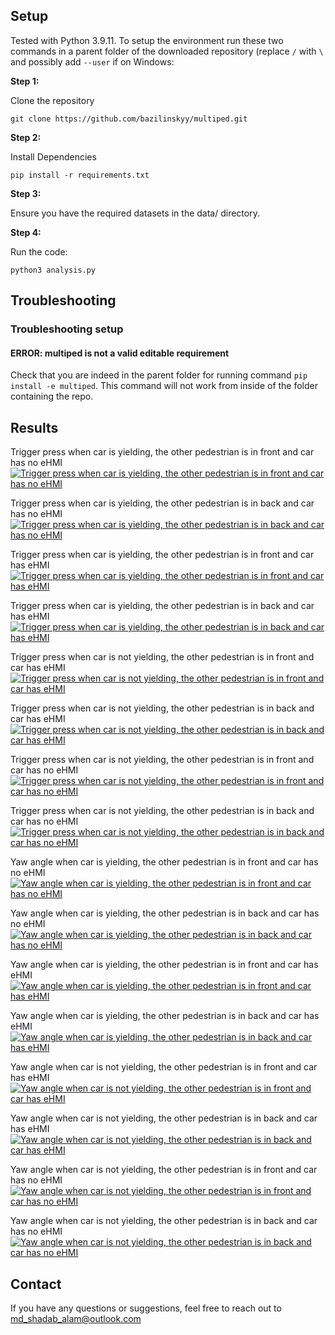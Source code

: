 
## Setup
Tested with Python 3.9.11. To setup the environment run these two commands in a parent folder of the downloaded repository (replace `/` with `\` and possibly add `--user` if on Windows:

**Step 1:**  

Clone the repository
```command line
git clone https://github.com/bazilinskyy/multiped.git
```

**Step 2:** 

Install Dependencies
```command line
pip install -r requirements.txt
```

**Step 3:**

Ensure you have the required datasets in the data/ directory.

**Step 4:**

Run the code:
```command line
python3 analysis.py
```

## Troubleshooting
### Troubleshooting setup
#### ERROR: multiped is not a valid editable requirement
Check that you are indeed in the parent folder for running command `pip install -e multiped`. This command will not work from inside of the folder containing the repo.


## Results

Trigger press when car is yielding, the other pedestrian is in front and car has no eHMI
[![Trigger press when car is yielding, the other pedestrian is in front and car has no eHMI](figures/group_1_trigger.png)](https://htmlpreview.github.io/?https://github.com/bazilinskyy/multiped/blob/main/figures/group_1_trigger.html)

Trigger press when car is yielding, the other pedestrian is in back and car has no eHMI
[![Trigger press when car is yielding, the other pedestrian is in back and car has no eHMI](figures/group_2_trigger.png)](https://htmlpreview.github.io/?https://github.com/bazilinskyy/multiped/blob/main/figures/group_2_trigger.html)

Trigger press when car is yielding, the other pedestrian is in front and car has eHMI
[![Trigger press when car is yielding, the other pedestrian is in front and car has eHMI](figures/group_3_trigger.png)](https://htmlpreview.github.io/?https://github.com/bazilinskyy/multiped/blob/main/figures/group_3_trigger.html)

Trigger press when car is yielding, the other pedestrian is in back and car has eHMI
[![Trigger press when car is yielding, the other pedestrian is in back and car has eHMI](figures/group_4_trigger.png)](https://htmlpreview.github.io/?https://github.com/bazilinskyy/multiped/blob/main/figures/group_4_trigger.html)

Trigger press when car is not yielding, the other pedestrian is in front and car has eHMI
[![Trigger press when car is not yielding, the other pedestrian is in front and car has eHMI](figures/group_5_trigger.png)](https://htmlpreview.github.io/?https://github.com/bazilinskyy/multiped/blob/main/figures/group_5_trigger.html)

Trigger press when car is not yielding, the other pedestrian is in back and car has eHMI
[![Trigger press when car is not yielding, the other pedestrian is in back and car has eHMI](figures/group_6_trigger.png)](https://htmlpreview.github.io/?https://github.com/bazilinskyy/multiped/blob/main/figures/group_6_trigger.html)

Trigger press when car is not yielding, the other pedestrian is in front and car has no eHMI
[![Trigger press when car is not yielding, the other pedestrian is in front and car has no eHMI](figures/group_7_trigger.png)](https://htmlpreview.github.io/?https://github.com/bazilinskyy/multiped/blob/main/figures/group_7_trigger.html)

Trigger press when car is not yielding, the other pedestrian is in back and car has no eHMI
[![Trigger press when car is not yielding, the other pedestrian is in back and car has no eHMI](figures/group_8_trigger.png)](https://htmlpreview.github.io/?https://github.com/bazilinskyy/multiped/blob/main/figures/group_8_trigger.html)



Yaw angle when car is yielding, the other pedestrian is in front and car has no eHMI
[![Yaw angle when car is yielding, the other pedestrian is in front and car has no eHMI](figures/yaw_group_1.png)](https://htmlpreview.github.io/?https://github.com/bazilinskyy/multiped/blob/main/figures/group_1.html)

Yaw angle when car is yielding, the other pedestrian is in back and car has no eHMI
[![Yaw angle when car is yielding, the other pedestrian is in back and car has no eHMI](figures/yaw_group_2.png)](https://htmlpreview.github.io/?https://github.com/bazilinskyy/multiped/blob/main/figures/group_2.html)

Yaw angle when car is yielding, the other pedestrian is in front and car has eHMI
[![Yaw angle when car is yielding, the other pedestrian is in front and car has eHMI](figures/yaw_group_3.png)](https://htmlpreview.github.io/?https://github.com/bazilinskyy/multiped/blob/main/figures/group_3.html)

Yaw angle when car is yielding, the other pedestrian is in back and car has eHMI
[![Yaw angle when car is yielding, the other pedestrian is in back and car has eHMI](figures/yaw_group_4.png)](https://htmlpreview.github.io/?https://github.com/bazilinskyy/multiped/blob/main/figures/group_4.html)

Yaw angle when car is not yielding, the other pedestrian is in front and car has eHMI
[![Yaw angle when car is not yielding, the other pedestrian is in front and car has eHMI](figures/yaw_group_5.png)](https://htmlpreview.github.io/?https://github.com/bazilinskyy/multiped/blob/main/figures/group_5.html)

Yaw angle when car is not yielding, the other pedestrian is in back and car has eHMI
[![Yaw angle when car is not yielding, the other pedestrian is in back and car has eHMI](figures/yaw_group_6.png)](https://htmlpreview.github.io/?https://github.com/bazilinskyy/multiped/blob/main/figures/group_6.html)

Yaw angle when car is not yielding, the other pedestrian is in front and car has no eHMI
[![Yaw angle when car is not yielding, the other pedestrian is in front and car has no eHMI](figures/yaw_group_7.png)](https://htmlpreview.github.io/?https://github.com/bazilinskyy/multiped/blob/main/figures/group_7.html)

Yaw angle when car is not yielding, the other pedestrian is in back and car has no eHMI
[![Yaw angle when car is not yielding, the other pedestrian is in back and car has no eHMI](figures/yaw_group_8.png)](https://htmlpreview.github.io/?https://github.com/bazilinskyy/multiped/blob/main/figures/group_8.html)

## Contact
If you have any questions or suggestions, feel free to reach out to md_shadab_alam@outlook.com

